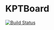 # KPTBoard

[![Build Status](https://travis-ci.org/f96q/kptboard.svg?branch=master)](https://travis-ci.org/f96q/kptboard)